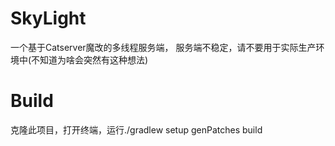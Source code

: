 # SkyLight
一个基于Catserver魔改的多线程服务端， 服务端不稳定，请不要用于实际生产环境中(不知道为啥会突然有这种想法)
# Build
克隆此项目，打开终端，运行./gradlew setup genPatches build